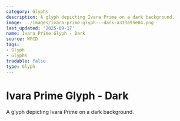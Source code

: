 ```yaml
---
category: Glyphs
description: A glyph depicting Ivara Prime on a dark background.
image: ../images/ivara-prime-glyph---dark-a313a95e04.png
last_updated: '2025-09-17'
name: Ivara Prime Glyph - Dark
source: WFCD
tags:
- Glyph
- Glyphs
tradable: false
type: Glyph
---
```


# Ivara Prime Glyph - Dark

A glyph depicting Ivara Prime on a dark background.


